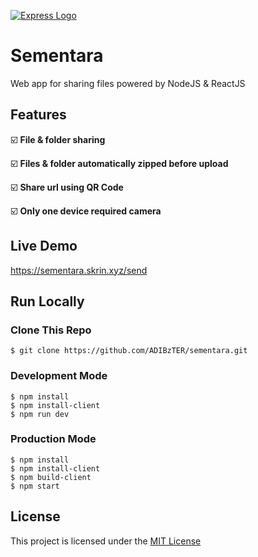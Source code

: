 [![Express Logo](https://sementara.skrin.xyz/favicon.ico)](http://sementara.skrin.xyz/send)

# Sementara

Web app for sharing files powered by NodeJS & ReactJS

## Features

☑️ **File & folder sharing**

☑️ **Files & folder automatically zipped before upload**

☑️ **Share url using QR Code**

☑️ **Only one device required camera**

## Live Demo

https://sementara.skrin.xyz/send

## Run Locally

### Clone This Repo

```
$ git clone https://github.com/ADIBzTER/sementara.git
```

### Development Mode

```
$ npm install
$ npm install-client
$ npm run dev
```
### Production Mode

```
$ npm install
$ npm install-client
$ npm build-client
$ npm start
```

## License

This project is licensed under the [MIT License](https://github.com/ADIBzTER/sementara/blob/master/LICENSE)
